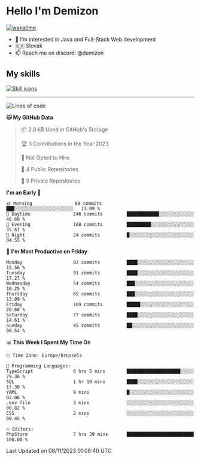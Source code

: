 # Hello I'm Demizon
[![wakatime](https://wakatime.com/badge/user/6ad1949f-d6d7-44f9-9eee-c35e54cc499b.svg)](https://wakatime.com/@6ad1949f-d6d7-44f9-9eee-c35e54cc499b)
- 👀 I’m interested in Java and Full-Stack Web development
- 🇸🇰 Slovak
- 📫 Reach me on discord: @demizon

## My skills
[![Skill icons](https://skillicons.dev/icons?i=java,js,ts,html,css,react,nextjs,tailwind,supabase,py,git,docker,linux,mysql,postgres,mongo&theme=dark)](https://github.com/Demizon3433)

---

<!--START_SECTION:waka-->
![Lines of code](https://img.shields.io/badge/From%20Hello%20World%20I%27ve%20Written-107.5%20thousand%20lines%20of%20code-blue)

**🐱 My GitHub Data** 

> 📦 2.0 kB Used in GitHub's Storage 
 > 
> 🏆 3 Contributions in the Year 2023
 > 
> 🚫 Not Opted to Hire
 > 
> 📜 4 Public Repositories 
 > 
> 🔑 9 Private Repositories 
 > 
**I'm an Early 🐤** 

```text
🌞 Morning                69 commits          ███░░░░░░░░░░░░░░░░░░░░░░   13.09 % 
🌆 Daytime                246 commits         ████████████░░░░░░░░░░░░░   46.68 % 
🌃 Evening                188 commits         █████████░░░░░░░░░░░░░░░░   35.67 % 
🌙 Night                  24 commits          █░░░░░░░░░░░░░░░░░░░░░░░░   04.55 % 
```
📅 **I'm Most Productive on Friday** 

```text
Monday                   82 commits          ████░░░░░░░░░░░░░░░░░░░░░   15.56 % 
Tuesday                  91 commits          ████░░░░░░░░░░░░░░░░░░░░░   17.27 % 
Wednesday                54 commits          ███░░░░░░░░░░░░░░░░░░░░░░   10.25 % 
Thursday                 69 commits          ███░░░░░░░░░░░░░░░░░░░░░░   13.09 % 
Friday                   109 commits         █████░░░░░░░░░░░░░░░░░░░░   20.68 % 
Saturday                 77 commits          ████░░░░░░░░░░░░░░░░░░░░░   14.61 % 
Sunday                   45 commits          ██░░░░░░░░░░░░░░░░░░░░░░░   08.54 % 
```


📊 **This Week I Spent My Time On** 

```text
🕑︎ Time Zone: Europe/Brussels

💬 Programming Languages: 
TypeScript               6 hrs 5 mins        ████████████████████░░░░░   79.36 % 
SQL                      1 hr 19 mins        ████░░░░░░░░░░░░░░░░░░░░░   17.30 % 
YAML                     9 mins              █░░░░░░░░░░░░░░░░░░░░░░░░   02.06 % 
.env file                3 mins              ░░░░░░░░░░░░░░░░░░░░░░░░░   00.82 % 
CSS                      2 mins              ░░░░░░░░░░░░░░░░░░░░░░░░░   00.45 % 

🔥 Editors: 
PhpStorm                 7 hrs 39 mins       █████████████████████████   100.00 % 
```


 Last Updated on 08/11/2023 01:08:40 UTC
<!--END_SECTION:waka-->

